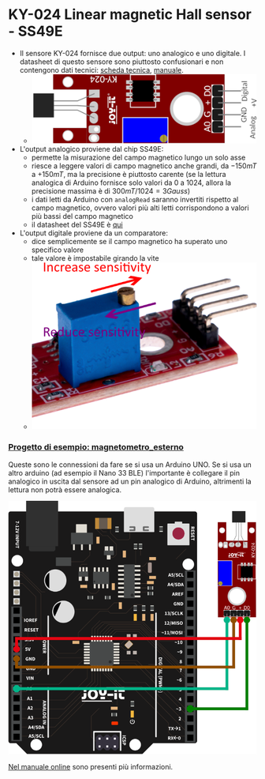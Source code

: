 # KY-024 Linear magnetic Hall sensor - SS49E

- Il sensore KY-024 fornisce due output: uno analogico e uno digitale. I datasheet di questo sensore sono piuttosto confusionari e non contengono dati tecnici: [scheda tecnica](./SEN-KY024LM_Datasheet_2021-02-23.pdf), [manuale](./KY-024.PDF).
    - ![](./KY-024.png)
- L'output analogico proviene dal chip SS49E:
    - permette la misurazione del campo magnetico lungo un solo asse
    - riesce a leggere valori di campo magnetico anche grandi, da $-150mT$ a $+150mT$, ma la precisione è piuttosto carente (se la lettura analogica di Arduino fornisce solo valori da 0 a 1024, allora la precisione massima è di $300mT/1024=3Gauss$)
    - i dati letti da Arduino con `analogRead` saranno invertiti rispetto al campo magnetico, ovvero valori più alti letti corrispondono a valori più bassi del campo magnetico
    - il datasheet del SS49E è [qui](./SS49E.PDF)
- L'output digitale proviene da un comparatore:
    - dice semplicemente se il campo magnetico ha superato uno specifico valore
    - tale valore è impostabile girando la vite
    - ![Regolazione vite](./regolazione_vite.png)

### [Progetto di esempio: magnetometro_esterno](./magnetometro_esterno.ino)

Queste sono le connessioni da fare se si usa un Arduino UNO. Se si usa un altro arduino (ad esempio il Nano 33 BLE) l'importante è collegare il pin analogico in uscita dal sensore ad un pin analogico di Arduino, altrimenti la lettura non potrà essere analogica.

![](./024-ARD.png)

[Nel manuale online](https://sensorkit.joy-it.net/en/sensors/ky-024) sono presenti più informazioni.
